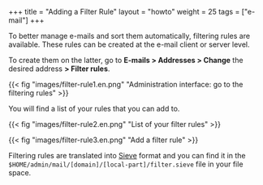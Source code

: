 +++
title = "Adding a Filter Rule"
layout = "howto"
weight = 25
tags = ["e-mail"]
+++

To better manage e-mails and sort them automatically, filtering rules are available. These rules can be created at the e-mail client or server level.

To create them on the latter, go to **E-mails > Addresses > Change** the desired address **> Filter rules**.

{{< fig "images/filter-rule1.en.png" "Administration interface: go to the filtering rules" >}}

You will find a list of your rules that you can add to.

{{< fig "images/filter-rule2.en.png" "List of your filter rules" >}}

{{< fig "images/filter-rule3.en.png" "Add a filter rule" >}}

Filtering rules are translated into [Sieve](http://sieve.info/) format and you can find it in the `$HOME/admin/mail/[domain]/[local-part]/filter.sieve` file in your file space.

